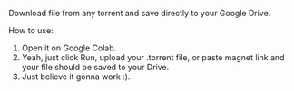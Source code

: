 Download file from any torrent and save directly to your Google Drive.

How to use:
1. Open it on Google Colab.
2. Yeah, just click Run, upload your .torrent file, or paste magnet link and your file should be saved to your Drive.
3. Just believe it gonna work :).

